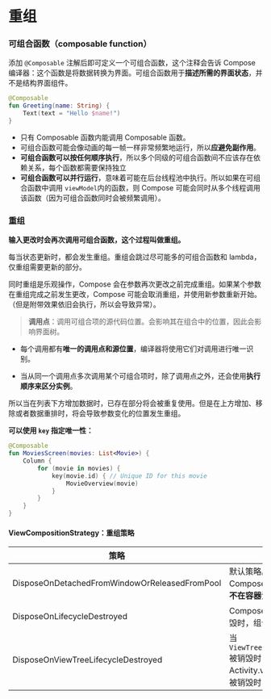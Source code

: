 # 重组

### 可组合函数（composable function）

添加 `@Composable` 注解后即可定义一个可组合函数，这个注释会告诉 Compose 编译器：这个函数是将数据转换为界面。可组合函数用于**描述所需的界面状态**，并不是结构界面组件。

```kotlin
@Composable
fun Greeting(name: String) {
    Text(text = "Hello $name!")
}
```

* 只有 Composable 函数内能调用 Composable 函数。
* 可组合函数可能会像动画的每一帧一样非常频繁地运行，所以**应避免副作用**。
* **可组合函数可以按任何顺序执行**，所以多个同级的可组合函数间不应该存在依赖关系，每个函数都需要保持独立
* **可组合函数可以并行运行**，意味着可能在后台线程池中执行。所以如果在可组合函数中调用 `viewModel`内的函数，则 Compose 可能会同时从多个线程调用该函数（因为可组合函数同时会被频繁调用）。



### 重组

**输入更改时会再次调用可组合函数，这个过程叫做重组。**

每当状态更新时，都会发生重组。重组会跳过尽可能多的可组合函数和 lambda，仅重组需要更新的部分。

同时重组是乐观操作，Compose 会在参数再次更改之前完成重组。如果某个参数在重组完成之前发生更改，Compose 可能会取消重组，并使用新参数重新开始。（但是附带效果依旧会执行，所以会导致异常）。

> **调用点**：调用可组合项的源代码位置。会影响其在组合中的位置，因此会影响界面树。

* 每个调用都有**唯一的调用点和源位置**，编译器将使用它们对调用进行唯一识别。

* 当从同一个调用点多次调用某个可组合项时，除了调用点之外，还会使用**执行顺序来区分实例**。

所以当在列表下方增加数据时，已存在部分将会被重复使用。但是在上方增加、移除或者数据重排时，将会导致参数变化的位置发生重组。

**可以使用 `key` 指定唯一性：**

```kotlin
@Composable
fun MoviesScreen(movies: List<Movie>) {
    Column {
        for (movie in movies) {
            key(movie.id) { // Unique ID for this movie
                MovieOverview(movie)
            }
        }
    }
}
```

#### ViewCompositionStrategy：重组策略

| 策略                                          | 说明                                                         | 使用场景                     |
| --------------------------------------------- | ------------------------------------------------------------ | ---------------------------- |
| DisposeOnDetachedFromWindowOrReleasedFromPool | 默认策略。当组合依赖的ComposeView **从 Window 分离或不在容器池**时，组合将被释放。 |                              |
| DisposeOnLifecycleDestroyed                   | ComposeView对应的Lifecycle 被销毁时，组合将被释放            |                              |
| DisposeOnViewTreeLifecycleDestroyed           | 当`ViewTreeLifecycleOwner.Lifecycle` 被销毁时，组合将被释放。即Activity.view 或者 Fragment.view 被销毁时 | Fragment 中使用ComposeView时 |